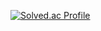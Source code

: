 

[![Solved.ac Profile](http://mazassumnida.wtf/api/v2/generate_badge?boj=smk5647)](https://solved.ac/smk5647/)

